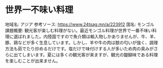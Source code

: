 # 世界一不味い料理

地域名: アジア
参考ソース: https://www.24tsag.mn/a/223912
国名: モンゴル
課題概要: 観光客が楽しむ料理がない。最近モンゴル料理が世界で一番不味い料理に選ばれました。内陸国ですので魚介類は輸入物しかありませんが、牛、羊、豚、鶏などが多く生息しています。しかし、羊や牛の肉は獣の匂いが強く、調理方法も茹でたり炒めるだけです。塩だけで味付けする人が多いため肉の臭みがさらに出てしまいます。夏には多くの観光客が来ますが、観光の醍醐味である料理を楽しむことが出来ません。